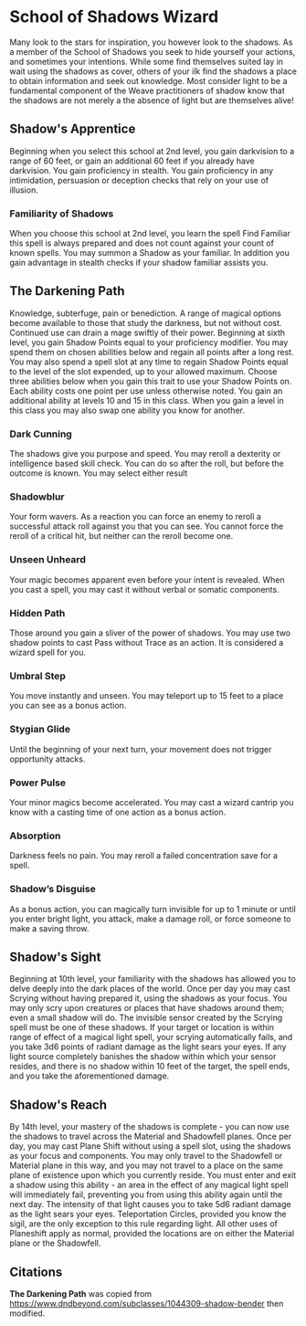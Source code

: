 # School of Shadows Wizard

Many look to the stars for inspiration, you however look to the shadows. As a member of the School of Shadows you seek to hide yourself your actions, and sometimes your intentions.  While some find themselves suited lay in wait using the shadows as cover, others of your ilk find the shadows a place to obtain information and seek out knowledge.  Most consider light to be a fundamental component of the Weave practitioners of shadow know that the shadows are not merely a the absence of light but are themselves alive!

## Shadow's Apprentice

Beginning when you select this school at 2nd level, you gain darkvision to a range of 60 feet, or gain an additional 60 feet if you already have darkvision. You gain proficiency in stealth.  You gain proficiency in any intimidation, persuasion or deception checks that rely on your use of illusion.

### Familiarity of Shadows

When you choose this school at 2nd level, you learn the spell Find Familiar this spell is always prepared and does not count against your count of known spells.  You may summon a Shadow as your familiar.  In addition you gain advantage in stealth checks if your shadow familiar assists you.

## The Darkening Path

Knowledge, subterfuge, pain or benediction. A range of magical options become available to those that study the darkness, but not without cost. Continued use can drain a mage swiftly of their power. Beginning at sixth level, you gain Shadow Points equal to your proficiency modifier. You may spend them on chosen abilities below and regain all points after a long rest. You may also spend a spell slot at any time to regain Shadow Points equal to the level of the slot expended, up to your allowed maximum. Choose three abilities below when you gain this trait to use your Shadow Points on. Each ability costs one point per use unless otherwise noted. You gain an additional ability at levels 10 and 15 in this class. When you gain a level in this class you may also swap one ability you know for another.

### Dark Cunning

The shadows give you purpose and speed. You may reroll a dexterity or intelligence based skill check. You can do so after the roll, but before the outcome is known. You may select either result

### Shadowblur

Your form wavers. As a reaction you can force an enemy to reroll a successful attack roll against you that you can see. You cannot force the reroll of a critical hit, but neither can the reroll become one.

### Unseen Unheard

Your magic becomes apparent even before your intent is revealed. When you cast a spell, you may cast it without verbal or somatic components.

### Hidden Path

Those around you gain a sliver of the power of shadows. You may use two shadow points to cast Pass without Trace as an action. It is considered a wizard spell for you.

### Umbral Step

You move instantly and unseen. You may teleport up to 15 feet to a place you can see as a bonus action.

### Stygian Glide

Until the beginning of your next turn, your movement does not trigger opportunity attacks.

### Power Pulse

Your minor magics become accelerated. You may cast a wizard cantrip you know with a casting time of one action as a bonus action.

### Absorption

Darkness feels no pain. You may reroll a failed concentration save for a spell.

### Shadow’s Disguise

As a bonus action, you can magically turn invisible for up to 1 minute or until you enter bright light, you attack, make a damage roll, or force someone to make a saving throw.

## Shadow's Sight

Beginning at 10th level, your familiarity with the shadows has allowed you to delve deeply into the dark places of the world. Once per day you may cast Scrying without having prepared it, using the shadows as your focus. You may only scry upon creatures or places that have shadows around them; even a small shadow will do. The invisible sensor created by the Scrying spell must be one of these shadows. If your target or location is within range of effect of a magical light spell, your scrying automatically fails, and you take 3d6 points of radiant damage as the light sears your eyes. If any light source completely banishes the shadow within which your sensor resides, and there is no shadow within 10 feet of the target, the spell ends, and you take the aforementioned damage.

## Shadow's Reach

By 14th level, your mastery of the shadows is complete - you can now use the shadows to travel across the Material and Shadowfell planes. Once per day, you may cast Plane Shift without using a spell slot, using the shadows as your focus and components. You may only travel to the Shadowfell or Material plane in this way, and you may not travel to a place on the same plane of existence upon which you currently reside. You must enter and exit a shadow using this ability - an area in the effect of any magical light spell will immediately fail, preventing you from using this ability again until the next day. The intensity of that light causes you to take 5d6 radiant damage as the light sears your eyes. Teleportation Circles, provided you know the sigil, are the only exception to this rule regarding light. All other uses of Planeshift apply as normal, provided the locations are on either the Material plane or the Shadowfell.

## Citations

**The Darkening Path** was copied from https://www.dndbeyond.com/subclasses/1044309-shadow-bender then modified.
